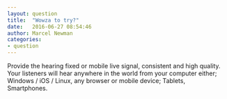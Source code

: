 ```yaml
---
layout: question
title:  "Wowza to try?"
date:   2016-06-27 08:54:46
author: Marcel Newman
categories:
- question
---
```


Provide the hearing fixed or mobile live signal, consistent and high quality.
Your listeners will hear anywhere in the world from your computer either; Windows / iOS / Linux, any browser or mobile device; Tablets, Smartphones.
